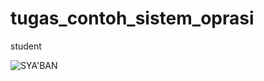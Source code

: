 # tugas_contoh_sistem_oprasi
student


![SYA'BAN](https://user-images.githubusercontent.com/95634125/147219238-d8a0e50e-3300-4355-a6d6-1df1f288db2a.png)
